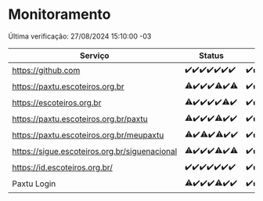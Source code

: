 # Monitoramento

Última verificação: 27/08/2024 15:10:00 -03

|Serviço|Status|Últimas 24h|
|---|---|---|
|https://github.com|<span title="2024-08-20: OK=24">✔️</span><span title="2024-08-21: OK=24">✔️</span><span title="2024-08-22: OK=23">✔️</span><span title="2024-08-23: OK=24">✔️</span><span title="2024-08-24: OK=24">✔️</span><span title="2024-08-25: OK=23">✔️</span><span title="2024-08-26: OK=18">✔️</span>|<span title="26/08/2024 16:06:00 -03 : 200">✔️</span><span title="26/08/2024 17:09:00 -03 : 200">✔️</span><span title="26/08/2024 18:06:00 -03 : 200">✔️</span><span title="26/08/2024 19:07:00 -03 : 200">✔️</span><span title="26/08/2024 20:08:00 -03 : 200">✔️</span><span title="26/08/2024 21:36:00 -03 : 200">✔️</span><span title="26/08/2024 23:01:00 -03 : 200">✔️</span><span title="27/08/2024 00:08:00 -03 : 200">✔️</span><span title="27/08/2024 01:11:00 -03 : 200">✔️</span><span title="27/08/2024 02:07:00 -03 : 200">✔️</span><span title="27/08/2024 03:11:00 -03 : 200">✔️</span><span title="27/08/2024 04:07:00 -03 : 200">✔️</span><span title="27/08/2024 05:10:00 -03 : 200">✔️</span><span title="27/08/2024 06:08:00 -03 : 200">✔️</span><span title="27/08/2024 07:07:00 -03 : 200">✔️</span><span title="27/08/2024 08:06:00 -03 : 200">✔️</span><span title="27/08/2024 09:13:00 -03 : 200">✔️</span><span title="27/08/2024 10:13:00 -03 : 200">✔️</span><span title="27/08/2024 11:07:00 -03 : 200">✔️</span><span title="27/08/2024 12:07:00 -03 : 200">✔️</span><span title="27/08/2024 13:08:00 -03 : 200">✔️</span><span title="27/08/2024 14:06:00 -03 : 200">✔️</span><span title="27/08/2024 15:10:00 -03 : 200">✔️</span>|
|https://paxtu.escoteiros.org.br|<span title="2024-08-20: OK=23, Falhas=1">⚠️</span><span title="2024-08-21: OK=24">✔️</span><span title="2024-08-22: OK=23">✔️</span><span title="2024-08-23: OK=24">✔️</span><span title="2024-08-24: OK=23, Falhas=1">⚠️</span><span title="2024-08-25: OK=23">✔️</span><span title="2024-08-26: OK=16, Falhas=2">⚠️</span>|<span title="26/08/2024 16:06:00 -03 : 200">✔️</span><span title="26/08/2024 17:09:00 -03 : 200">✔️</span><span title="26/08/2024 18:06:00 -03 : 200">✔️</span><span title="26/08/2024 19:07:00 -03 : 200">✔️</span><span title="26/08/2024 20:08:00 -03 : 200">✔️</span><span title="26/08/2024 21:36:00 -03 : 200">✔️</span><span title="26/08/2024 23:01:00 -03 : 200">✔️</span><span title="27/08/2024 00:08:00 -03 : 200">✔️</span><span title="27/08/2024 01:11:00 -03 : 200">✔️</span><span title="27/08/2024 02:07:00 -03 : 200">✔️</span><span title="27/08/2024 03:11:00 -03 : 200">✔️</span><span title="27/08/2024 04:07:00 -03 : 200">✔️</span><span title="27/08/2024 05:10:00 -03 : 200">✔️</span><span title="27/08/2024 06:08:00 -03 : 200">✔️</span><span title="27/08/2024 07:07:00 -03 : 200">✔️</span><span title="27/08/2024 08:06:00 -03 : 200">✔️</span><span title="27/08/2024 09:13:00 -03 : 200">✔️</span><span title="27/08/2024 10:13:00 -03 : 200">✔️</span><span title="27/08/2024 11:07:00 -03 : 200">✔️</span><span title="27/08/2024 12:07:00 -03 : 200">✔️</span><span title="27/08/2024 13:08:00 -03 : 200">✔️</span><span title="27/08/2024 14:06:00 -03 : 200">✔️</span><span title="27/08/2024 15:10:00 -03 : 200">✔️</span>|
|https://escoteiros.org.br|<span title="2024-08-20: OK=23, Falhas=1">⚠️</span><span title="2024-08-21: OK=24">✔️</span><span title="2024-08-22: OK=23">✔️</span><span title="2024-08-23: OK=24">✔️</span><span title="2024-08-24: OK=24">✔️</span><span title="2024-08-25: OK=22, Falhas=1">⚠️</span><span title="2024-08-26: OK=18">✔️</span>|<span title="26/08/2024 16:06:00 -03 : 200">✔️</span><span title="26/08/2024 17:09:00 -03 : 200">✔️</span><span title="26/08/2024 18:06:00 -03 : 200">✔️</span><span title="26/08/2024 19:07:00 -03 : 200">✔️</span><span title="26/08/2024 20:08:00 -03 : 200">✔️</span><span title="26/08/2024 21:36:00 -03 : 200">✔️</span><span title="26/08/2024 23:01:00 -03 : 200">✔️</span><span title="27/08/2024 00:08:00 -03 : 200">✔️</span><span title="27/08/2024 01:11:00 -03 : 200">✔️</span><span title="27/08/2024 02:07:00 -03 : 200">✔️</span><span title="27/08/2024 03:11:00 -03 : 200">✔️</span><span title="27/08/2024 04:07:00 -03 : 200">✔️</span><span title="27/08/2024 05:10:00 -03 : 200">✔️</span><span title="27/08/2024 06:08:00 -03 : 200">✔️</span><span title="27/08/2024 07:07:00 -03 : 200">✔️</span><span title="27/08/2024 08:06:00 -03 : 200">✔️</span><span title="27/08/2024 09:13:00 -03 : 200">✔️</span><span title="27/08/2024 10:13:00 -03 : 200">✔️</span><span title="27/08/2024 11:07:00 -03 : 200">✔️</span><span title="27/08/2024 12:07:00 -03 : 200">✔️</span><span title="27/08/2024 13:08:00 -03 : 200">✔️</span><span title="27/08/2024 14:06:00 -03 : 200">✔️</span><span title="27/08/2024 15:10:00 -03 : 200">✔️</span>|
|https://paxtu.escoteiros.org.br/paxtu|<span title="2024-08-20: OK=23, Falhas=1">⚠️</span><span title="2024-08-21: OK=24">✔️</span><span title="2024-08-22: OK=23">✔️</span><span title="2024-08-23: OK=24">✔️</span><span title="2024-08-24: OK=23, Falhas=1">⚠️</span><span title="2024-08-25: OK=23">✔️</span><span title="2024-08-26: OK=18">✔️</span>|<span title="26/08/2024 16:06:00 -03 : 200">✔️</span><span title="26/08/2024 17:09:00 -03 : 200">✔️</span><span title="26/08/2024 18:06:00 -03 : 200">✔️</span><span title="26/08/2024 19:07:00 -03 : 200">✔️</span><span title="26/08/2024 20:08:00 -03 : 200">✔️</span><span title="26/08/2024 21:36:00 -03 : 200">✔️</span><span title="26/08/2024 23:01:00 -03 : 200">✔️</span><span title="27/08/2024 00:08:00 -03 : 200">✔️</span><span title="27/08/2024 01:11:00 -03 : 200">✔️</span><span title="27/08/2024 02:07:00 -03 : 200">✔️</span><span title="27/08/2024 03:11:00 -03 : 200">✔️</span><span title="27/08/2024 04:07:00 -03 : 200">✔️</span><span title="27/08/2024 05:10:00 -03 : 200">✔️</span><span title="27/08/2024 06:08:00 -03 : 200">✔️</span><span title="27/08/2024 07:07:00 -03 : 200">✔️</span><span title="27/08/2024 08:06:00 -03 : 200">✔️</span><span title="27/08/2024 09:13:00 -03 : 200">✔️</span><span title="27/08/2024 10:13:00 -03 : 200">✔️</span><span title="27/08/2024 11:07:00 -03 : 200">✔️</span><span title="27/08/2024 12:07:00 -03 : 200">✔️</span><span title="27/08/2024 13:08:00 -03 : 200">✔️</span><span title="27/08/2024 14:06:00 -03 : 200">✔️</span><span title="27/08/2024 15:10:00 -03 : 200">✔️</span>|
|https://paxtu.escoteiros.org.br/meupaxtu|<span title="2024-08-20: OK=23, Falhas=1">⚠️</span><span title="2024-08-21: OK=24">✔️</span><span title="2024-08-22: OK=22, Falhas=1">⚠️</span><span title="2024-08-23: OK=24">✔️</span><span title="2024-08-24: OK=23, Falhas=1">⚠️</span><span title="2024-08-25: OK=23">✔️</span><span title="2024-08-26: OK=18">✔️</span>|<span title="26/08/2024 16:06:00 -03 : 200">✔️</span><span title="26/08/2024 17:09:00 -03 : 200">✔️</span><span title="26/08/2024 18:06:00 -03 : 200">✔️</span><span title="26/08/2024 19:07:00 -03 : 200">✔️</span><span title="26/08/2024 20:08:00 -03 : 200">✔️</span><span title="26/08/2024 21:36:00 -03 : 200">✔️</span><span title="26/08/2024 23:01:00 -03 : 200">✔️</span><span title="27/08/2024 00:08:00 -03 : 200">✔️</span><span title="27/08/2024 01:11:00 -03 : 200">✔️</span><span title="27/08/2024 02:07:00 -03 : 200">✔️</span><span title="27/08/2024 03:11:00 -03 : 200">✔️</span><span title="27/08/2024 04:07:00 -03 : 200">✔️</span><span title="27/08/2024 05:10:00 -03 : 200">✔️</span><span title="27/08/2024 06:08:00 -03 : 200">✔️</span><span title="27/08/2024 07:07:00 -03 : 200">✔️</span><span title="27/08/2024 08:06:00 -03 : 200">✔️</span><span title="27/08/2024 09:13:00 -03 : 200">✔️</span><span title="27/08/2024 10:13:00 -03 : 200">✔️</span><span title="27/08/2024 11:07:00 -03 : 200">✔️</span><span title="27/08/2024 12:07:00 -03 : 200">✔️</span><span title="27/08/2024 13:08:00 -03 : 200">✔️</span><span title="27/08/2024 14:06:00 -03 : 200">✔️</span><span title="27/08/2024 15:10:00 -03 : 200">✔️</span>|
|https://sigue.escoteiros.org.br/siguenacional|<span title="2024-08-20: OK=23, Falhas=1">⚠️</span><span title="2024-08-21: OK=24">✔️</span><span title="2024-08-22: OK=23">✔️</span><span title="2024-08-23: OK=24">✔️</span><span title="2024-08-24: OK=23, Falhas=1">⚠️</span><span title="2024-08-25: OK=23">✔️</span><span title="2024-08-26: OK=16, Falhas=2">⚠️</span>|<span title="26/08/2024 16:06:00 -03 : 200">✔️</span><span title="26/08/2024 17:09:00 -03 : 200">✔️</span><span title="26/08/2024 18:06:00 -03 : 200">✔️</span><span title="26/08/2024 19:07:00 -03 : 200">✔️</span><span title="26/08/2024 20:08:00 -03 : 200">✔️</span><span title="26/08/2024 21:36:00 -03 : 200">✔️</span><span title="26/08/2024 23:01:00 -03 : 200">✔️</span><span title="27/08/2024 00:08:00 -03 : 200">✔️</span><span title="27/08/2024 01:11:00 -03 : 200">✔️</span><span title="27/08/2024 02:07:00 -03 : 200">✔️</span><span title="27/08/2024 03:11:00 -03 : 200">✔️</span><span title="27/08/2024 04:07:00 -03 : 200">✔️</span><span title="27/08/2024 05:10:00 -03 : 200">✔️</span><span title="27/08/2024 06:08:00 -03 : 200">✔️</span><span title="27/08/2024 07:07:00 -03 : 200">✔️</span><span title="27/08/2024 08:06:00 -03 : 200">✔️</span><span title="27/08/2024 09:13:00 -03 : 200">✔️</span><span title="27/08/2024 10:13:00 -03 : 200">✔️</span><span title="27/08/2024 11:07:00 -03 : 200">✔️</span><span title="27/08/2024 12:07:00 -03 : 200">✔️</span><span title="27/08/2024 13:08:00 -03 : 200">✔️</span><span title="27/08/2024 14:06:00 -03 : 200">✔️</span><span title="27/08/2024 15:10:00 -03 : 200">✔️</span>|
|https://id.escoteiros.org.br/|<span title="2024-08-20: OK=24">✔️</span><span title="2024-08-21: OK=24">✔️</span><span title="2024-08-22: OK=23">✔️</span><span title="2024-08-23: OK=24">✔️</span><span title="2024-08-24: OK=24">✔️</span><span title="2024-08-25: OK=23">✔️</span><span title="2024-08-26: OK=18">✔️</span>|<span title="26/08/2024 16:06:00 -03 : 200">✔️</span><span title="26/08/2024 17:09:00 -03 : 200">✔️</span><span title="26/08/2024 18:06:00 -03 : 200">✔️</span><span title="26/08/2024 19:07:00 -03 : 200">✔️</span><span title="26/08/2024 20:08:00 -03 : 200">✔️</span><span title="26/08/2024 21:36:00 -03 : 200">✔️</span><span title="26/08/2024 23:01:00 -03 : 200">✔️</span><span title="27/08/2024 00:08:00 -03 : 200">✔️</span><span title="27/08/2024 01:11:00 -03 : 200">✔️</span><span title="27/08/2024 02:07:00 -03 : 200">✔️</span><span title="27/08/2024 03:11:00 -03 : 200">✔️</span><span title="27/08/2024 04:07:00 -03 : 200">✔️</span><span title="27/08/2024 05:10:00 -03 : 200">✔️</span><span title="27/08/2024 06:08:00 -03 : 200">✔️</span><span title="27/08/2024 07:07:00 -03 : 200">✔️</span><span title="27/08/2024 08:06:00 -03 : 200">✔️</span><span title="27/08/2024 09:13:00 -03 : 200">✔️</span><span title="27/08/2024 10:13:00 -03 : 200">✔️</span><span title="27/08/2024 11:07:00 -03 : 200">✔️</span><span title="27/08/2024 12:07:00 -03 : 200">✔️</span><span title="27/08/2024 13:08:00 -03 : 200">✔️</span><span title="27/08/2024 14:06:00 -03 : 200">✔️</span><span title="27/08/2024 15:10:00 -03 : 200">✔️</span>|
|Paxtu Login|<span title="2024-08-20: OK=23, Falhas=1">⚠️</span><span title="2024-08-21: OK=24">✔️</span><span title="2024-08-22: OK=23">✔️</span><span title="2024-08-23: OK=24">✔️</span><span title="2024-08-24: OK=23, Falhas=1">⚠️</span><span title="2024-08-25: OK=23">✔️</span><span title="2024-08-26: OK=18">✔️</span>|<span title="26/08/2024 16:06:00 -03 : 200">✔️</span><span title="26/08/2024 17:09:00 -03 : 200">✔️</span><span title="26/08/2024 18:06:00 -03 : 200">✔️</span><span title="26/08/2024 19:07:00 -03 : 200">✔️</span><span title="26/08/2024 20:08:00 -03 : 200">✔️</span><span title="26/08/2024 21:36:00 -03 : 200">✔️</span><span title="26/08/2024 23:01:00 -03 : 200">✔️</span><span title="27/08/2024 00:08:00 -03 : 200">✔️</span><span title="27/08/2024 01:11:00 -03 : 200">✔️</span><span title="27/08/2024 02:07:00 -03 : 200">✔️</span><span title="27/08/2024 03:11:00 -03 : 200">✔️</span><span title="27/08/2024 04:07:00 -03 : 200">✔️</span><span title="27/08/2024 05:10:00 -03 : 200">✔️</span><span title="27/08/2024 06:08:00 -03 : 200">✔️</span><span title="27/08/2024 07:07:00 -03 : 200">✔️</span><span title="27/08/2024 08:06:00 -03 : 200">✔️</span><span title="27/08/2024 09:13:00 -03 : 200">✔️</span><span title="27/08/2024 10:13:00 -03 : 200">✔️</span><span title="27/08/2024 11:07:00 -03 : 200">✔️</span><span title="27/08/2024 12:07:00 -03 : 200">✔️</span><span title="27/08/2024 13:08:00 -03 : 200">✔️</span><span title="27/08/2024 14:06:00 -03 : 200">✔️</span><span title="27/08/2024 15:10:00 -03 : 200">✔️</span>|
